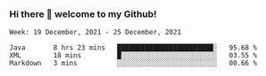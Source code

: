 ### Hi there 👋 welcome to my Github! 

<!--START_SECTION:waka-->
```text
Week: 19 December, 2021 - 25 December, 2021

Java       8 hrs 23 mins   ████████████████████████░   95.68 % 
XML        18 mins         █░░░░░░░░░░░░░░░░░░░░░░░░   03.55 % 
Markdown   3 mins          ░░░░░░░░░░░░░░░░░░░░░░░░░   00.66 % 
```
<!--END_SECTION:waka-->
